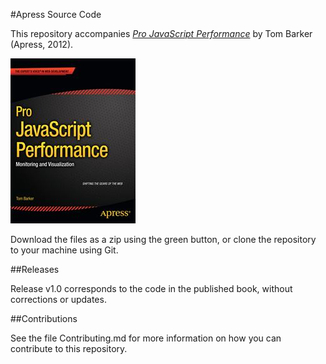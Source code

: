 #Apress Source Code

This repository accompanies [*Pro JavaScript Performance*](http://www.apress.com/9781430247494) by Tom Barker (Apress, 2012).

![Cover image](9781430247494.jpg)

Download the files as a zip using the green button, or clone the repository to your machine using Git.

##Releases

Release v1.0 corresponds to the code in the published book, without corrections or updates.

##Contributions

See the file Contributing.md for more information on how you can contribute to this repository.
